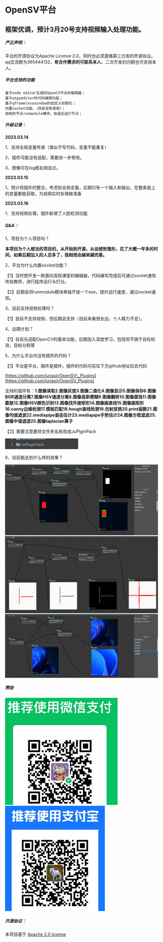 # OpenSV平台
## 框架优调，预计3月20号支持视频输入处理功能。

##### 严正声明：
平台的开源协议为Apache License 2.0，同时也必须遵循第三方库的开源协议。qq交流群为365444132，**有合作需求的可联系本人**。二次开发的问题也可咨询本人。



##### 平台支持的功能
```Plain Text
基于node editor生成的OpenCV节点的编辑器；
基于qtpyeditor的代码编辑功能；
基于qframelesswindow的自定义标题栏；
内置socket功能，（目前没有使用）；
自制的节点runmodule模块，自适应运行节点；
```
##### 升级记录：
**2023.03.14** 

1、支持全局变量传递（类似于写代码，变量不能重复）

2、插件可能没有适配，需要进一步修改。

3、图像可在log框右侧显示。

**2023.03.15** 

1、预计将插件的整合，考虑到全局变量，后期只有一个输入和输出，在整条链上的变量都能获取，为视频实时处理做准备

**2023.03.16** 

1、支持视频处理，插件新增了人脸检测功能


##### Q&A：
1、项目为个人项目吗？

**本项目为个人想法的项目的，从开始到开源，从设想到雏形，花了大概一年多的时间，如果后期加入的人员多了，我相信会越来越完善。**

2、平台为什么内置socket功能？

【1】当时想开发一款面向高校课堂的编辑器，代码编写完成后可通过socket通信传给教师，进行程序运行与打分。

【2】后期会将runmodule模块单独开放一个exe，提升运行速度，通过socket通信。

3、目前支持视频处理吗？

【1】目前不支持视频，但后期会支持（目前来看很长远，个人精力不足）。

4、远期计划？

【1】目前先适配OpenCV的基本功能，后期加入深度学习，包括但不限于目标检测，目标分割等

5、为什么平台内没有插件的代码？

【1】平台是平台，插件是插件，插件的代码可前往下方github地址拉去代码

[https://github.com/junasir/OpenSV\_Plugins](https://github.com/junasir/OpenSV_Plugins)

支持的插件有：**1.图像读取2.图像灰度3.图像二值化4.图像显示5.图像保存6.图像BGR通道分离7.图像HSV通道分离8.图像高斯模糊9.图像翻转10.图像腐蚀11.图像膨胀12.图像HSV颜色识别13.图像找外接矩形14.图像画直线15.图像画矩形16.canny边缘检测17.模板匹配18.hough直线检测19.仿射变换20.print函数21.图像均值滤波22.mediapipe姿态估计23.mediapipe手势估计24.图像方框滤波25.图像中值滤波25.图像laplacian算子**

【2】需要注意要将文件夹名称改成JuPlginPack

![image](images/plAXCh3ibHWdDu2g36riD1WOEQOQTTznDAWGXxmePtY.png)

6、目前能达到什么样的效果？

![image](images/Db0B2TxyS0G22WaZ79cc7bWnZs7OdRe9Oe1oqn_cyQE.png)
![image](images/20230306205035.png)
![image](images/20230306205031.png)



##### 赞助
![image](images/aXTo0b_u4JO2xv135cRrV44BojGrOCFzARlQaHyHh6s.png)
![image](images/YQS3uLzvUxQLkg5LMUG9BNZQbtFKhNQB4qIsYmmIkBE.png)

##### 开源协议：
本项目基于 [Apache 2.0 license](https://github.com/junasir/OpenSV/blob/main/LICENSE)